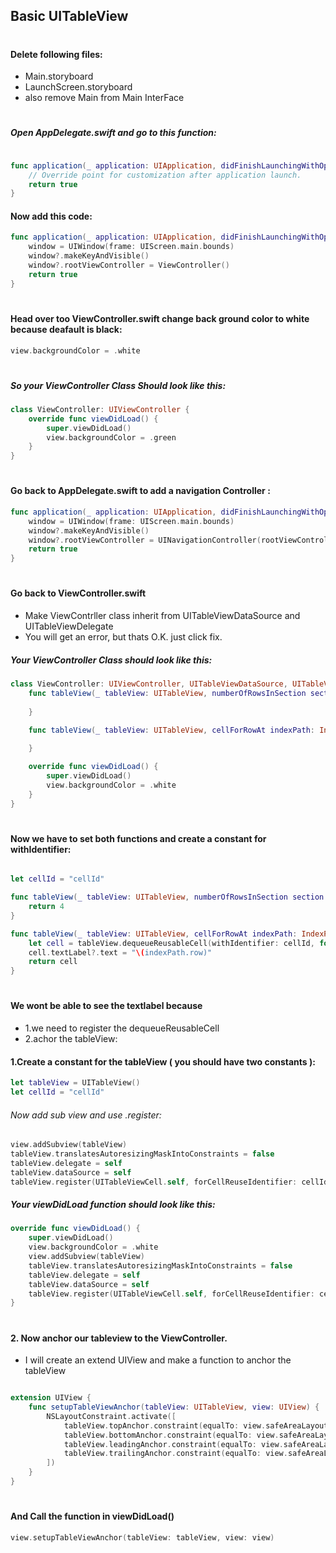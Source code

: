 ## Basic UITableView
#
#
#### Delete following files:
- Main.storyboard
- LaunchScreen.storyboard
- also remove Main from Main InterFace

#
#
##### Open AppDelegate.swift and go to this function:

```swift

func application(_ application: UIApplication, didFinishLaunchingWithOptions launchOptions: [UIApplication.LaunchOptionsKey: Any]?) -> Bool {
	// Override point for customization after application launch.
	return true
}

```
#### Now add this code:

```swift
func application(_ application: UIApplication, didFinishLaunchingWithOptions launchOptions: [UIApplication.LaunchOptionsKey: Any]?) -> Bool {
	window = UIWindow(frame: UIScreen.main.bounds)
	window?.makeKeyAndVisible()
	window?.rootViewController = ViewController()
	return true
}

```
#

#### Head over too ViewController.swift change back ground color to white because deafault is black:

```swift
view.backgroundColor = .white
```

#

##### So your ViewController Class Should look like this:

```swift
class ViewController: UIViewController {
	override func viewDidLoad() {
		super.viewDidLoad()
		view.backgroundColor = .green
	}
}
```
#

#### Go back to AppDelegate.swift to add  a navigation Controller :

```swift
func application(_ application: UIApplication, didFinishLaunchingWithOptions launchOptions: [UIApplication.LaunchOptionsKey: Any]?) -> Bool {
	window = UIWindow(frame: UIScreen.main.bounds)
	window?.makeKeyAndVisible()
	window?.rootViewController = UINavigationController(rootViewController: ViewController())
	return true
}
```

#

#### Go back to ViewController.swift 
 
 - Make ViewContrller class inherit from UITableViewDataSource and  UITableViewDelegate 
 - You will get an error, but thats O.K. just click fix.
 
 ##### Your ViewController Class should look like this:

```swift
class ViewController: UIViewController, UITableViewDataSource, UITableViewDelegate {
	func tableView(_ tableView: UITableView, numberOfRowsInSection section: Int) -> Int {
	
	}

	func tableView(_ tableView: UITableView, cellForRowAt indexPath: IndexPath) -> UITableViewCell {
		
	}

	override func viewDidLoad() {
		super.viewDidLoad()
		view.backgroundColor = .white
	}
}
```
#

#### Now we have to set both functions and create a constant for withIdentifier:

```swift

let cellId = "cellId"

func tableView(_ tableView: UITableView, numberOfRowsInSection section: Int) -> Int {
	return 4
}

func tableView(_ tableView: UITableView, cellForRowAt indexPath: IndexPath) -> UITableViewCell {
	let cell = tableView.dequeueReusableCell(withIdentifier: cellId, for: indexPath)	
	cell.textLabel?.text = "\(indexPath.row)"
	return cell
}

```

#

#### We wont be able to see the textlabel because 
- 1.we need to register the  dequeueReusableCell 
- 2.achor the tableView:

#### 1.Create a constant for the tableView ( you should have two constants ):
```swift
let tableView = UITableView()
let cellId = "cellId"
```

###### Now add sub view and use .register:

```swift
view.addSubview(tableView)
tableView.translatesAutoresizingMaskIntoConstraints = false
tableView.delegate = self
tableView.dataSource = self
tableView.register(UITableViewCell.self, forCellReuseIdentifier: cellId)
```


##### Your viewDidLoad function should look like this:
```swift
override func viewDidLoad() {
	super.viewDidLoad()
	view.backgroundColor = .white
	view.addSubview(tableView)
	tableView.translatesAutoresizingMaskIntoConstraints = false
	tableView.delegate = self
	tableView.dataSource = self
	tableView.register(UITableViewCell.self, forCellReuseIdentifier: cellId)
}

```


#


#### 2. Now anchor our tableview to the ViewController.
- I will create an extend UIView and make a function to anchor the tableView
```swift

extension UIView {
	func setupTableViewAnchor(tableView: UITableView, view: UIView) {
		NSLayoutConstraint.activate([
			tableView.topAnchor.constraint(equalTo: view.safeAreaLayoutGuide.topAnchor),
			tableView.bottomAnchor.constraint(equalTo: view.safeAreaLayoutGuide.bottomAnchor),
			tableView.leadingAnchor.constraint(equalTo: view.safeAreaLayoutGuide.leadingAnchor),
			tableView.trailingAnchor.constraint(equalTo: view.safeAreaLayoutGuide.trailingAnchor),
		])
	}
}

```

#

#### And Call the function in viewDidLoad() 

```swift
view.setupTableViewAnchor(tableView: tableView, view: view)
```
